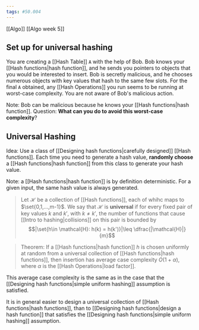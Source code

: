 ```yaml
---
tags: #50.004
---
```

[[Algo]]
[[Algo week 5]]

## Set up for universal hashing
You are creating a [[Hash Table]] `A` with the help of Bob.
Bob knows your [[Hash functions|hash function]], and he sends you pointers to objects that you would be interested to insert.
Bob is secretly malicious, and he chooses numerous objects with key values that hash to the same few slots.
For the final `A` obtained, any [[Hash Operations]] you run seems to be running at worst-case complexity.
You are not aware of Bob's malicious action.

Note: Bob can be malicious because he knows your [[Hash functions|hash function]].
Question: **What can you do to avoid this worst-case complexity**?

## Universal Hashing
Idea:
Use a class of [[Designing hash functions|carefully designed]] [[Hash functions]].
Each time you need to generate a hash value, **randomly choose** a [[Hash functions|hash function]] from this class to generate your hash value.

Note: a [[Hash functions|hash function]] is by definition deterministic. For a given input, the same hash value is always generated.

> Let $\mathcal{H}$ be a collection of [[Hash functions]], each of whihc maps to $\set{0,1,...,m-1}$.
> We say that $\mathcal{H}$ is **universal** if for every fixed pair of key values $k$ and $k'$, with $k\not=k'$, the number of functions that cause [[Intro to hashing|collisions]] on this pair is bounded by
> $$|\set{h\in \mathcal{H}: h(k) = h(k')}|\leq \dfrac{|\mathcal{H}|}{m}$$

> Theorem: If a [[Hash functions|hash function]] $h$ is chosen uniformly at random from a universal collection of [[Hash functions|hash functions]], then insertion has average case complexity $O(1+\alpha)$, where $\alpha$ is the [[Hash Operations|load factor]].

This average case complexity is the same as in the case that the [[Designing hash functions|simple uniform hashing]] assumption is satisfied.

It is in general easier to design a universal collection of [[Hash functions|hash functions]], than to [[Designing hash functions|design a hash function]] that satisfies the [[Designing hash functions|simple uniform hashing]] assumption.